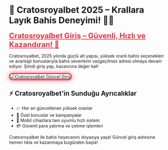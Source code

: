 <h1>👑 Cratosroyalbet 2025 – Krallara Layık Bahis Deneyimi! 🎲💥</h1>

<a href="https://cutt.ly/Cratos2025-giris" title="Cratosroyalbet Güncel Giriş" style="color: #dc3545; font-size: 24px; font-weight: bold;">
Cratosroyalbet Giriş – Güvenli, Hızlı ve Kazandıran! 🚀
</a>

<p>Cratosroyalbet, 2025 yılında güçlü alt yapısı, yüksek oranlı bahis seçenekleri ve avantajlı bonuslarıyla bahis severlerin vazgeçilmez adresi olmaya devam ediyor. Şimdi giriş yap, kazancına değer kat!</p>

<a href="https://cutt.ly/Cratos2025-giris" title="Cratosroyalbet Giriş Linki">
  <img src="https://i.ibb.co/BtMhhf6/g-venligiris.jpg" alt="Cratosroyalbet Güncel Giriş" style="max-width: 100%; border: 3px solid #dc3545; border-radius: 15px; box-shadow: 0px 0px 15px rgba(220, 53, 69, 0.8);">
</a>

<h2>⚡ Cratosroyalbet’in Sunduğu Ayrıcalıklar</h2>
<ul>
  <li>📈 Her an güncellenen yüksek oranlar</li>
  <li>🎁 Özel bonuslar ve kampanyalar</li>
  <li>📱 Mobil cihazlara tam uyumlu hızlı sistem</li>
  <li>💳 Güvenli para yatırma ve çekme işlemleri</li>
</ul>

<p>Cratosroyalbet ile bahis heyecanını doyasıya yaşa! Güncel giriş adresine hemen tıkla ve kazanmaya bugünden başla!</p>

<meta name="description" content="Cratosroyalbet 2025 güncel giriş adresiyle güvenli ve kazandıran bahis dünyasına adım at. Yüksek oranlar, hızlı erişim ve bonus fırsatları burada!">
